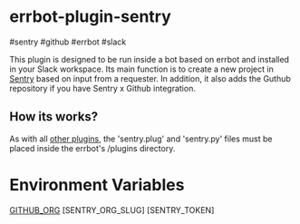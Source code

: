 # errbot-plugin-sentry

#sentry #github #errbot #slack

This plugin is designed to be run inside a bot based on errbot and installed in your Slack workspace. Its main function is to create a new project in [Sentry](https://sentry.io/) based on input from a requester. In addition, it also adds the Guthub repository if you have Sentry x Github integration.

## How its works?
As with all [other plugins](https://github.com/topics/errbot-plugins), the 'sentry.plug' and 'sentry.py' files must be placed inside the errbot's /plugins directory.

# Environment Variables
[GITHUB_ORG](https://docs.github.com/en/account-and-profile/setting-up-and-managing-your-github-user-account/managing-your-membership-in-organizations/accessing-an-organization)
[SENTRY_ORG_SLUG]
[SENTRY_TOKEN]
